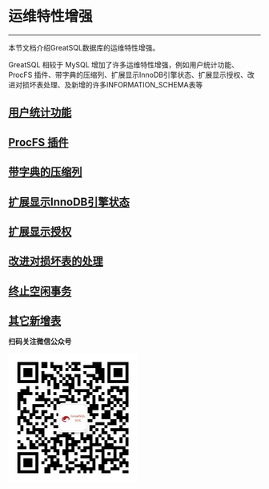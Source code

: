 # 运维特性增强

---

本节文档介绍GreatSQL数据库的运维特性增强。


GreatSQL 相较于 MySQL 增加了许多运维特性增强，例如用户统计功能、ProcFS 插件、带字典的压缩列、扩展显示InnoDB引擎状态、扩展显示授权、改进对损坏表处理、及新增的许多INFORMATION_SCHEMA表等

## [用户统计功能](./6-1-user-statistics.md)

## [ProcFS 插件](./6-2-procfs-plugin.md) 

## [带字典的压缩列](./6-3-compressed-columns.md) 

## [扩展显示InnoDB引擎状态](./6-4-extended-innodb-status.md) 

## [扩展显示授权](./6-5-extended-show-grants.md)

## [改进对损坏表的处理](./6-6-handle-corrupted-tables.md) 

## [终止空闲事务](./6-7-kill-idle-trx.md) 

## [其它新增表](./6-8-other-tables.md) 


**扫码关注微信公众号**

![greatsql-wx](../greatsql-wx.jpg)
